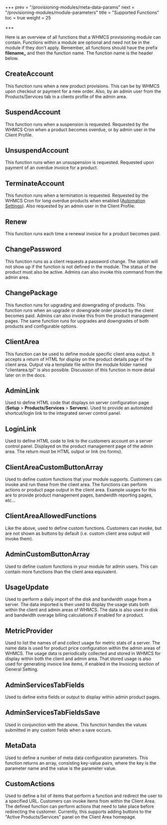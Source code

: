 +++
prev = "/provisioning-modules/meta-data-params"
next = "/provisioning-modules/module-parameters"
title = "Supported Functions"
toc = true
weight = 25

+++

Here is an overview of all functions that a WHMCS provisioning module can contain.
Functions within a module are optional and need not be in the module if they don’t apply.
Remember, all functions should have the prefix **filename_** and then the function name.
The function name is the header below.

## CreateAccount <a id="create-account"></a>

This function runs when a new product provisions.
This can be by WHMCS upon checkout or payment for a new order.
Also, by an admin user from the Products/Services tab in a clients profile of the admin area.


## SuspendAccount <a id="suspend-account"></a>

This function runs when a suspension is requested.
Requested by the WHMCS Cron when a product becomes overdue, or by admin user in the Client Profile.

## UnsuspendAccount <a id="unsuspend-account"></a>

This function runs when an unsuspension is requested.
Requested upon payment of an overdue invoice for a product.

## TerminateAccount <a id="terminate-account"></a>

This function runs when a termination is requested.
Requested by the WHMCS Cron for long overdue products when enabled ([Automation Settings][automation-settings-termination]).
Also requested by an admin user in the Client Profile.

## Renew <a id="renew"></a>

This function runs each time a renewal invoice for a product becomes paid.

## ChangePassword <a id="change-password"></a>

This function runs as a client requests a password change.
The option will not show up if the function is not defined in the module.
The status of the product must also be active.
Admins can also invoke this command from the admin area.

## ChangePackage <a id="change-package"></a>

This function runs for upgrading and downgrading of products.
This function runs when an upgrade or downgrade order placed by the client becomes paid.
Admins can also invoke this from the product management pages.
The same function runs for upgrades and downgrades of both products and configurable options.

## ClientArea <a id="client-area"></a>

This function can be used to define module specific client area output.
It accepts a return of HTML for display on the product details page of the client area.
Output via a template file within the module folder named "clientarea.tpl" is also possible.
Discussion of this function in more detail later on in the docs.

## AdminLink <a id="admin-link"></a>

Used to define HTML code that displays on server configuration page (**Setup** > **Products/Services** > **Servers**).
Used to provide an automated shortcut/login link to the integrated server control panel.

## LoginLink <a id="login-link"></a>

Used to define HTML code to link to the customers account on a server control panel.
Displayed on the product management page of the admin area.
The return must be HTML output or link (no forms).

## ClientAreaCustomButtonArray <a id="client-area-custom-button-array"></a>

Used to define custom functions that your module supports.
Customers can invoke and run these from the client area.
The functions can perform actions or product page output in the client area.
Example usages for this are to provide product management pages, bandwidth reporting pages, etc…

## ClientAreaAllowedFunctions <a id="client-area-allowed-functions"></a>

Like the above, used to define custom functions.
Customers can invoke, but are not shown as buttons by default (i.e. custom client area output will invoke them).

## AdminCustomButtonArray <a id="admin-custom-button-array"></a>

Used to define custom functions in your module for admin users.
This can contain more functions than the client area equivalent.

## UsageUpdate <a id="usage-update"></a>

Used to perform a daily import of the disk and bandwidth usage from a server.
The data imported is then used to display the usage stats both within the client and admin areas of WHMCS.
The data is also used in disk and bandwidth overage billing calculations if enabled for a product.

## MetricProvider <a id="usage-metrics"></a>

Used to list the names of and collect usage for metric stats of a server.
The name data is used for product price configuration within the admin areas of WHMCS.
The usage data is periodically collected and stored in WHMCS for display within
both the client and admin area.  That stored usage is also used for generating
invoice line items, if enabled in the Invoicing section of General Setting. 

## AdminServicesTabFields <a id="admin-services-tab-fields"></a>

Used to define extra fields or output to display within admin product pages.

## AdminServicesTabFieldsSave <a id="admin-servics-tab-fields-save"></a>

Used in conjunction with the above.
This function handles the values submitted in any custom fields when a save occurs.

## MetaData <a id="meta-data"></a>

Used to define a number of meta data configuration parameters.
This function returns an array, consisting key-value pairs, where the key is the parameter name and the value is the parameter value.

## CustomActions <a id="custom-actions"></a>

Used to define a list of items that perform a function and redirect the user to a specified URL. Customers can invoke items from within the Client Area. The defined function can perform actions that need to take place before redirecting the customer. Currently, this supports adding buttons to the "Active Products/Services" panel on the Client Area homepage.

[automation-settings-termination]: http://docs.whmcs.com/Automation_Settings#Enable_Termination "Automation Settings"
